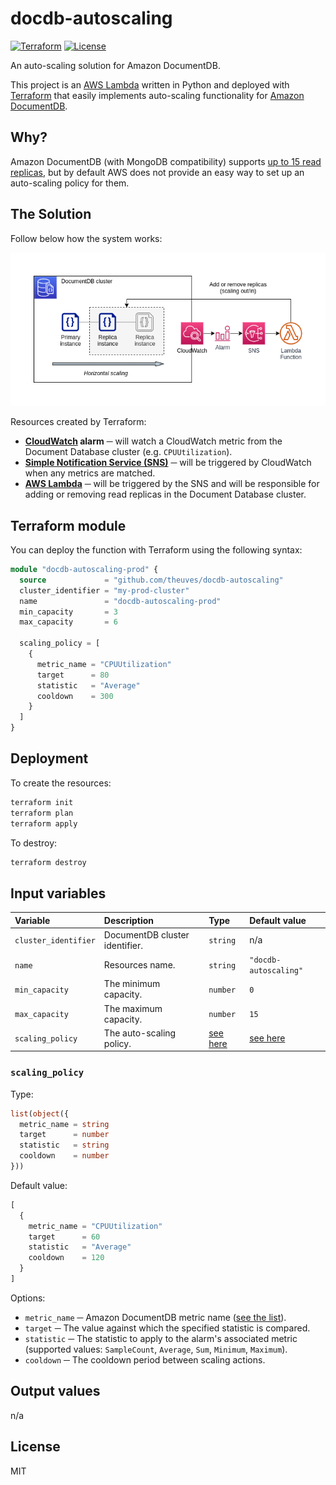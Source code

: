 # docdb-autoscaling

[![Terraform](https://github.com/theuves/docdb-autoscaling/actions/workflows/terraform.yml/badge.svg)](https://github.com/theuves/docdb-autoscaling/actions/workflows/terraform.yml)
[![License](https://img.shields.io/github/license/theuves/docdb-autoscaling)](https://github.com/theuves/docdb-autoscaling/blob/master/LICENSE)

An auto-scaling solution for Amazon DocumentDB.

This project is an [AWS Lambda](https://aws.amazon.com/lambda/) written in Python and deployed with [Terraform](https://www.terraform.io/) that easily implements auto-scaling functionality for [Amazon DocumentDB](https://aws.amazon.com/documentdb/).

## Why?

Amazon DocumentDB (with MongoDB compatibility) supports [up to 15 read replicas](https://docs.aws.amazon.com/documentdb/latest/developerguide/replication.html), but by default AWS does not provide an easy way to set up an auto-scaling policy for them.

## The Solution

Follow below how the system works:

![Architecture diagram](./assets/diagram.png)

Resources created by Terraform:

- **[CloudWatch](https://aws.amazon.com/cloudwatch/) alarm** ─ will watch a CloudWatch metric from the Document Database cluster (e.g. `CPUUtilization`).
- **[Simple Notification Service (SNS)](https://aws.amazon.com/sns/)** ─ will be triggered by CloudWatch when any metrics are matched.
- **[AWS Lambda](https://aws.amazon.com/lambda/)** ─ will be triggered by the SNS and will be responsible for adding or removing read replicas in the Document Database cluster.

## Terraform module

You can deploy the function with Terraform using the following syntax:

```terraform
module "docdb-autoscaling-prod" {
  source             = "github.com/theuves/docdb-autoscaling"
  cluster_identifier = "my-prod-cluster"
  name               = "docdb-autoscaling-prod"
  min_capacity       = 3
  max_capacity       = 6

  scaling_policy = [
    {
      metric_name = "CPUUtilization"
      target      = 80
      statistic   = "Average"
      cooldown    = 300
    }
  ]
}
```

## Deployment

To create the resources:

```bash
terraform init
terraform plan
terraform apply
```

To destroy:

```bash
terraform destroy
```

## Input variables

| Variable | Description | Type | Default value |
|:---|:---|:---|:---|
| `cluster_identifier` | DocumentDB cluster identifier. | `string` | n/a |
| `name` | Resources name. | `string` | `"docdb-autoscaling"` |
| `min_capacity` | The minimum capacity. | `number` | `0` |
| `max_capacity` | The maximum capacity. | `number` | `15` |
| `scaling_policy` | The auto-scaling policy. | [see here](/#hello) | [see here](/#hello) |

### `scaling_policy`

Type:

```terraform
list(object({
  metric_name = string
  target      = number
  statistic   = string
  cooldown    = number
}))
```

Default value:

```terraform
[
  {
    metric_name = "CPUUtilization"
    target      = 60
    statistic   = "Average"
    cooldown    = 120
  }
]
```

Options:

- `metric_name` ─ Amazon DocumentDB metric name ([see the list](https://docs.aws.amazon.com/documentdb/latest/developerguide/cloud_watch.html)).
- `target` ─ The value against which the specified statistic is compared.
- `statistic` ─ The statistic to apply to the alarm's associated metric (supported values: `SampleCount`, `Average`, `Sum`, `Minimum`, `Maximum`). 
- `cooldown` ─ The cooldown period between scaling actions.

## Output values

n/a

## License

MIT

